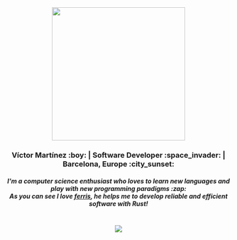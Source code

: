 

<div align="center">
  <img width="300" src="https://www.rustacean.net/assets/rustacean-flat-happy.svg">
  <h3>Víctor Martínez :boy: | Software Developer :space_invader: | Barcelona, Europe :city_sunset: </h3>
  <h5>I'm a computer science enthusiast who loves to learn new languages and play with new programming paradigms :zap: <br> As you can see I love <a href="https://rustacean.net/">ferris</a>, he helps me to develop reliable and efficient software with Rust! </h5> <br>
  <img src="https://github-readme-stats.vercel.app/api?username=JasterV&count_private=true&show_icons=true&theme=synthwave">
</div>


